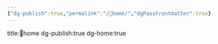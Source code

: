```yaml
---
{"dg-publish":true,"permalink":"/🏡home/","dgPassFrontmatter":true}
---
```


title:🏡home
dg-publish:true
dg-home:true
